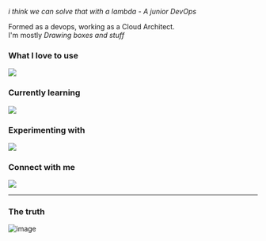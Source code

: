 *i think we can solve that with a lambda*
*- A junior DevOps*

Formed as a devops, working as a Cloud Architect.  
I'm mostly *Drawing boxes and stuff*  

### What I love to use

[![](https://skillicons.dev/icons?i=aws,azure,gcp,terraform,kubernetes,docker,redhat,linux,gitlab,latex)](https://skillicons.dev)

### Currently learning

[![](https://skillicons.dev/icons?i=nix,go,c)](https://skillicons.dev)

### Experimenting with

[![](https://skillicons.dev/icons?i=ai,python,redis)](https://skillicons.dev)

### Connect with me

[![](https://skillicons.dev/icons?i=linkedin)](https://skillicons.dev)

---    

### The truth
![image](https://github.com/user-attachments/assets/c76ccede-081b-4caa-8e1a-fea48f529e56)
